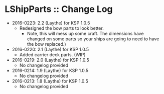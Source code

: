 # LShipParts :: Change Log

* 2016-0223: 2.2 (Laythe) for KSP 1.0.5
	+ Redesigned the bow parts to look better.
		- Note, this will mess up some craft. The dimensions have changed on some parts so your ships are going to need to have the bow replaced.)
* 2016-0220: 2.1 (Laythe) for KSP 1.0.5
	+ Added carrier deck parts. (WIP)
* 2016-0219: 2.0 (Laythe) for KSP 1.0.5
	+ No changelog provided
* 2016-0214: 1.9 (Laythe) for KSP 1.0.5
	+ No changelog provided
* 2016-0213: 1.8 (Laythe) for KSP 1.0.5
	+ No changelog provided
